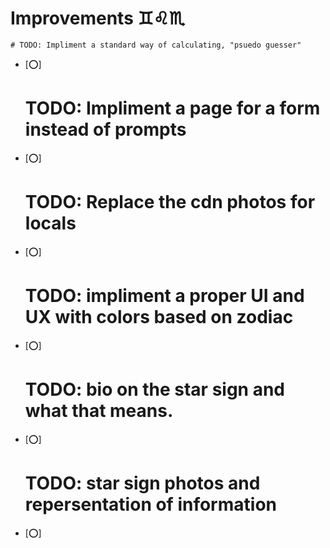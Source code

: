 # Improvements ♊♌♏
    # TODO: Impliment a standard way of calculating, "psuedo guesser" 
- [⭕]
    # TODO: Impliment a page for a form instead of prompts            
- [⭕]
    # TODO: Replace the cdn photos for locals                         
- [⭕]
    # TODO: impliment a proper UI and UX with colors based on zodiac  
- [⭕]
    # TODO: bio on the star sign and what that means.                 
- [⭕]
    # TODO: star sign photos and repersentation of information        
- [⭕]
